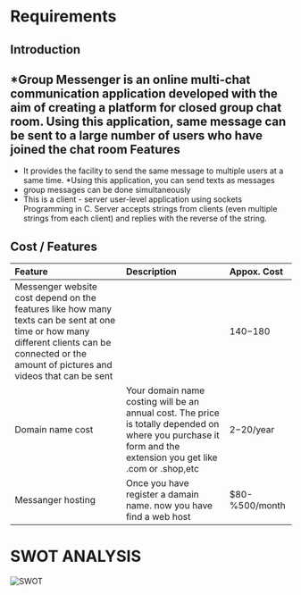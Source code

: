 
Requirements
===

Introduction
---
*Group Messenger is an online multi-chat communication application developed with the aim of creating a platform for closed group chat room. Using this application, same message can be sent to a large number of users who have joined the chat room
Features
---
* It provides the facility to send the same message to multiple users at a same time.
*Using this application, you can send texts as messages
* group messages can be done simultaneously 
* This is a client - server user-level application using sockets Programming in C. Server accepts strings from clients (even multiple
strings from each client) and replies with the reverse of the string.


Cost / Features 
---
|Feature| Description| Appox. Cost|
|:------------|:---------|:----------|
|Messenger website cost depend on the features like how many texts can be sent at one time or how many different clients can be connected or the amount of pictures and videos that can be sent|    |$140-$180|
|Domain name cost|Your domain name costing will be an annual cost. The price is totally depended on where you purchase it form and the extension you get like .com or .shop,etc| $2-$20/year|
|Messanger hosting|Once you have register a damain name. now you have find a web host| $80-%500/month|

SWOT ANALYSIS
===

![SWOT](https://user-images.githubusercontent.com/80749311/114695253-09ea9f80-9d39-11eb-9efe-82be11b6163c.png)

